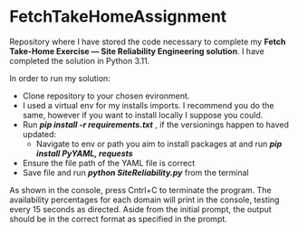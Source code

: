 # FetchTakeHomeAssignment
Repository where I have stored the code necessary to complete my **Fetch Take-Home Exercise — Site Reliability Engineering solution**. I have completed the solution in Python 3.11.

In order to run my solution:
- Clone repository to your chosen evironment.
- I used a virtual env for my installs imports. I recommend you do the same, however if you want to install locally I suppose you could.
- Run _**pip install -r requirements.txt**_ , if the versionings happen to haved updated:
  - Navigate to env or path you aim to install packages at and run _**pip install PyYAML, requests**_
- Ensure the file path of the YAML file is correct
- Save file and run _**python SiteReliability.py**_ from the terminal

As shown in the console, press Cntrl+C to terminate the program. 
The availability percentages for each domain will print in the console, testing every 15 seconds as directed.
Aside from the initial prompt, the output should be in the correct format as specified in the prompt.
